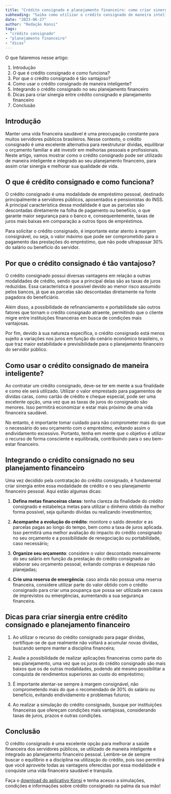 ```yaml
---
title: "Crédito consignado e planejamento financeiro: como criar sinergia para uma vida financeira saudável"
subheading: "Saiba como utilizar o crédito consignado de maneira inteligente e integrado ao seu planejamento financeiro para melhorar sua qualidade de vida."
date: "2023-06-27"
author: "Redação Konsi"
tags:
- "crédito consignado"
- "planejamento financeiro"
- "dicas"
---
```


O que falaremos nesse artigo:

1. Introdução
2. O que é crédito consignado e como funciona?
3. Por que o crédito consignado é tão vantajoso?
4. Como usar o crédito consignado de maneira inteligente?
5. Integrando o crédito consignado no seu planejamento financeiro
6. Dicas para criar sinergia entre crédito consignado e planejamento financeiro
7. Conclusão

## Introdução

Manter uma vida financeira saudável é uma preocupação constante para muitos servidores públicos brasileiros. Nesse contexto, o crédito consignado é uma excelente alternativa para reestruturar dívidas, equilibrar o orçamento familiar e até investir em melhorias pessoais e profissionais. Neste artigo, vamos mostrar como o crédito consignado pode ser utilizado de maneira inteligente e integrado ao seu planejamento financeiro, para assim criar sinergia e melhorar sua qualidade de vida.

## O que é crédito consignado e como funciona?

O crédito consignado é uma modalidade de empréstimo pessoal, destinado principalmente a servidores públicos, aposentados e pensionistas do INSS. A principal característica dessa modalidade é que as parcelas são descontadas diretamente na folha de pagamento ou benefício, o que garante maior segurança para o banco e, consequentemente, taxas de juros mais baixas em comparação a outros tipos de empréstimos.

Para solicitar o crédito consignado, é importante estar atento à margem consignável, ou seja, o valor máximo que pode ser comprometido para o pagamento das prestações do empréstimo, que não pode ultrapassar 30% do salário ou benefício do servidor.

## Por que o crédito consignado é tão vantajoso?

O crédito consignado possui diversas vantagens em relação a outras modalidades de crédito, sendo que a principal delas são as taxas de juros reduzidas. Essa característica é possível devido ao menor risco assumido pelos bancos, já que as parcelas são descontadas diretamente na fonte pagadora do beneficiário.

Além disso, a possibilidade de refinanciamento e portabilidade são outros fatores que tornam o crédito consignado atraente, permitindo que o cliente migre entre instituições financeiras em busca de condições mais vantajosas.

Por fim, devido à sua natureza específica, o crédito consignado está menos sujeito a variações nos juros em função do cenário econômico brasileiro, o que traz maior estabilidade e previsibilidade para o planejamento financeiro do servidor público.

## Como usar o crédito consignado de maneira inteligente?
 
Ao contratar um crédito consignado, deve-se ter em mente a sua finalidade e como ele será utilizado. Utilizar o valor emprestado para pagamentos de dívidas caras, como cartão de crédito e cheque especial, pode ser uma excelente opção, uma vez que as taxas de juros do consignado são menores. Isso permitirá economizar e estar mais próximo de uma vida financeira saudável.

No entanto, é importante tomar cuidado para não comprometer mais do que o necessário do seu orçamento com o empréstimo, evitando assim o endividamento excessivo. Portanto, tenha em mente que o objetivo é utilizar o recurso de forma consciente e equilibrada, contribuindo para o seu bem-estar financeiro.

## Integrando o crédito consignado no seu planejamento financeiro

Uma vez decidido pela contratação do crédito consignado, é fundamental criar sinergia entre essa modalidade de crédito e o seu planejamento financeiro pessoal. Aqui estão algumas dicas:

1. **Defina metas financeiras claras**: tenha clareza da finalidade do crédito consignado e estabeleça metas para utilizar o dinheiro obtido da melhor forma possível, seja quitando dívidas ou realizando investimentos;

2. **Acompanhe a evolução do crédito**: monitore o saldo devedor e as parcelas pagas ao longo do tempo, bem como a taxa de juros aplicada. Isso permitirá uma melhor avaliação do impacto do crédito consignado no seu orçamento e a possibilidade de renegociação ou portabilidade, caso necessário;

3. **Organize seu orçamento**: considere o valor descontado mensalmente do seu salário em função da prestação do crédito consignado ao elaborar seu orçamento pessoal, evitando compras e despesas não planejadas;

4. **Crie uma reserva de emergência**: caso ainda não possua uma reserva financeira, considere utilizar parte do valor obtido com o crédito consignado para criar uma poupança que possa ser utilizada em casos de imprevistos ou emergências, aumentando a sua segurança financeira.

## Dicas para criar sinergia entre crédito consignado e planejamento financeiro

1. Ao utilizar o recurso do crédito consignado para pagar dívidas, certifique-se de que realmente não voltará a acumular novas dívidas, buscando sempre manter a disciplina financeira;

2. Avalie a possibilidade de realizar aplicações financeiras como parte do seu planejamento, uma vez que os juros do crédito consignado são mais baixos que os de outras modalidades, podendo até mesmo possibilitar a conquista de rendimentos superiores ao custo do empréstimo;

3. É importante atentar-se sempre à margem consignável, não comprometendo mais do que o recomendado de 30% do salário ou benefício, evitando endividamento e problemas futuros;

4. Ao realizar a simulação do crédito consignado, busque por instituições financeiras que ofereçam condições mais vantajosas, considerando taxas de juros, prazos e outras condições.

## Conclusão

O crédito consignado é uma excelente opção para melhorar a saúde financeira dos servidores públicos, se utilizado de maneira inteligente e integrado ao planejamento financeiro pessoal. Lembre-se de sempre buscar o equilíbrio e a disciplina na utilização do crédito, pois isso permitirá que você aproveite todas as vantagens oferecidas por essa modalidade e conquiste uma vida financeira saudável e tranquila.

Faça o [download do aplicativo Konsi](https://konsi.com.br/app) e tenha acesso a simulações, condições e informações sobre crédito consignado na palma da sua mão!